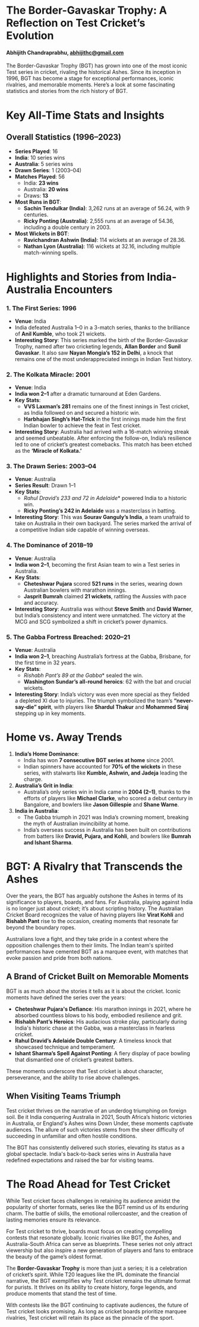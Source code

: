 # The Border-Gavaskar Trophy: A Reflection on Test Cricket’s Evolution

#### Abhijith Chandraprabhu, abhijithc@gmail.com

The Border-Gavaskar Trophy (BGT) has grown into one of the most iconic Test series in cricket, rivaling the historical Ashes. Since its inception in 1996, BGT has become a stage for exceptional performances, iconic rivalries, and memorable moments. Here’s a look at some fascinating statistics and stories from the rich history of BGT.

# Key All-Time Stats and Insights

## Overall Statistics (1996–2023)

*   **Series Played**: 16
*   **India**: 10 series wins
*   **Australia**: 5 series wins
*   **Drawn Series**: 1 (2003–04)
*   **Matches Played**: 56
    *   India: **23 wins**
    *   Australia: **20 wins**
    *   Draws: **13**
*   **Most Runs in BGT**:
    *   **Sachin Tendulkar (India)**: 3,262 runs at an average of 56.24, with 9 centuries.
    *   **Ricky Ponting (Australia)**: 2,555 runs at an average of 54.36, including a double century in 2003.
*   **Most Wickets in BGT**:
    *   **Ravichandran Ashwin (India)**: 114 wickets at an average of 28.36.
    *   **Nathan Lyon (Australia)**: 116 wickets at 32.16, including multiple match-winning spells.

# Highlights and Stories from India-Australia Encounters

### 1\. The First Series: 1996

*   **Venue**: India
*   India defeated Australia 1–0 in a 3-match series, thanks to the brilliance of **Anil Kumble**, who took 21 wickets.
*   **Interesting Story**: This series marked the birth of the Border-Gavaskar Trophy, named after two cricketing legends, **Allan Border** and **Sunil Gavaskar**. It also saw **Nayan Mongia’s 152 in Delhi**, a knock that remains one of the most underappreciated innings in Indian Test history.

### 2\. The Kolkata Miracle: 2001

*   **Venue**: India
*   **India won 2–1** after a dramatic turnaround at Eden Gardens.
*   **Key Stats**:
    *   **VVS Laxman’s 281** remains one of the finest innings in Test cricket, as India followed on and secured a historic win.
    *   **Harbhajan Singh’s Hat-Trick** in the first innings made him the first Indian bowler to achieve the feat in Test cricket.
*   **Interesting Story**: Australia had arrived with a 16-match winning streak and seemed unbeatable. After enforcing the follow-on, India’s resilience led to one of cricket’s greatest comebacks. This match has been etched as the **‘Miracle of Kolkata.’**

### 3\. The Drawn Series: 2003–04

*   **Venue**: Australia
*   **Series Result**: Drawn 1–1
*   **Key Stats**:
    *   _Rahul Dravid’s 233 and 72 in Adelaide_\* powered India to a historic win.
    *   **Ricky Ponting’s 242 in Adelaide** was a masterclass in batting.
*   **Interesting Story**: This was **Sourav Ganguly’s India**, a team unafraid to take on Australia in their own backyard. The series marked the arrival of a competitive Indian side capable of winning overseas.

### 4\. The Dominance of 2018–19

*   **Venue**: Australia
*   **India won 2–1**, becoming the first Asian team to win a Test series in Australia.
*   **Key Stats**:
    *   **Cheteshwar Pujara** scored **521 runs** in the series, wearing down Australian bowlers with marathon innings.
    *   **Jasprit Bumrah** claimed **21 wickets**, rattling the Aussies with pace and accuracy.
*   **Interesting Story**: Australia was without **Steve Smith** and **David Warner**, but India’s consistency and intent were unmatched. The victory at the MCG and SCG symbolized a shift in cricket’s power dynamics.

### 5\. The Gabba Fortress Breached: 2020–21

*   **Venue**: Australia
*   **India won 2–1**, breaching Australia’s fortress at the Gabba, Brisbane, for the first time in 32 years.
*   **Key Stats**:
    *   _Rishabh Pant’s 89 at the Gabba_\* sealed the win.
    *   **Washington Sundar’s all-round heroics**: 62 with the bat and crucial wickets.
*   **Interesting Story**: India’s victory was even more special as they fielded a depleted XI due to injuries. The triumph symbolized the team’s **“never-say-die” spirit**, with players like **Shardul Thakur** and **Mohammed Siraj** stepping up in key moments.

# Home vs. Away Trends

1.  **India’s Home Dominance**:
    *   India has won **7 consecutive BGT series at home** since 2001.
    *   Indian spinners have accounted for **70% of the wickets** in these series, with stalwarts like **Kumble, Ashwin, and Jadeja** leading the charge.
2.  **Australia’s Grit in India**:
    *   Australia’s only series win in India came in **2004 (2–1)**, thanks to the efforts of players like **Michael Clarke**, who scored a debut century in Bangalore, and bowlers like **Jason Gillespie** and **Shane Warne**.
3.  **India in Australia**:
    *   The Gabba triumph in 2021 was India’s crowning moment, breaking the myth of Australian invincibility at home.
    *   India’s overseas success in Australia has been built on contributions from batters like **Dravid, Pujara, and Kohli**, and bowlers like **Bumrah and Ishant Sharma**.

# BGT: A Rivalry that Transcends the Ashes

Over the years, the BGT has arguably outshone the Ashes in terms of its significance to players, boards, and fans. For Australia, playing against India is no longer just about cricket; it’s about scripting history. The Australian Cricket Board recognizes the value of having players like **Virat Kohli** and **Rishabh Pant** rise to the occasion, creating moments that resonate far beyond the boundary ropes.

Australians love a fight, and they take pride in a contest where the opposition challenges them to their limits. The Indian team's spirited performances have cemented BGT as a marquee event, with matches that evoke passion and pride from both nations.

## A Brand of Cricket Built on Memorable Moments

BGT is as much about the stories it tells as it is about the cricket. Iconic moments have defined the series over the years:

*   **Cheteshwar Pujara's Defiance**: His marathon innings in 2021, where he absorbed countless blows to his body, embodied resilience and grit.
*   **Rishabh Pant’s Heroics**: His audacious stroke play, particularly during India's historic chase at the Gabba, was a masterclass in fearless cricket.
*   **Rahul Dravid’s Adelaide Double Century**: A timeless knock that showcased technique and temperament.
*   **Ishant Sharma’s Spell Against Ponting**: A fiery display of pace bowling that dismantled one of cricket’s greatest batters.

These moments underscore that Test cricket is about character, perseverance, and the ability to rise above challenges.

## When Visiting Teams Triumph

Test cricket thrives on the narrative of an underdog triumphing on foreign soil. Be it India conquering Australia in 2021, South Africa’s historic victories in Australia, or England's Ashes wins Down Under, these moments captivate audiences. The allure of such victories stems from the sheer difficulty of succeeding in unfamiliar and often hostile conditions.

The BGT has consistently delivered such stories, elevating its status as a global spectacle. India's back-to-back series wins in Australia have redefined expectations and raised the bar for visiting teams.

# The Road Ahead for Test Cricket

While Test cricket faces challenges in retaining its audience amidst the popularity of shorter formats, series like the BGT remind us of its enduring charm. The battle of skills, the emotional rollercoaster, and the creation of lasting memories ensure its relevance.

For Test cricket to thrive, boards must focus on creating compelling contests that resonate globally. Iconic rivalries like BGT, the Ashes, and Australia-South Africa can serve as blueprints. These series not only attract viewership but also inspire a new generation of players and fans to embrace the beauty of the game’s oldest format.

The **Border-Gavaskar Trophy** is more than just a series; it is a celebration of cricket’s spirit. While T20 leagues like the IPL dominate the financial narrative, the BGT exemplifies why Test cricket remains the ultimate format for purists. It thrives on its ability to create history, forge legends, and produce moments that stand the test of time.

With contests like the BGT continuing to captivate audiences, the future of Test cricket looks promising. As long as cricket boards prioritize marquee rivalries, Test cricket will retain its place as the pinnacle of the sport.

